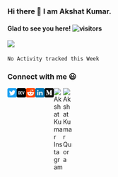 ### Hi there 👋 I am Akshat Kumar.

#### Glad to see you here! ![visitors](https://visitor-badge.glitch.me/badge?page_id=akshat-52.akshat-52)

<img height="180em" src="https://github-readme-stats.vercel.app/api?username=akshat-52&show_icons=true&hide_border=true&&count_private=true&include_all_commits=true" />

<!--START_SECTION:waka-->
```text
No Activity tracked this Week
```
<!--END_SECTION:waka-->

### Connect with me :smiley:
<a href="https://twitter.com/im_akkey">
  <img align="left" alt="Akshat Kumar Twitter" width="21px" src="https://raw.githubusercontent.com/edent/SuperTinyIcons/099dc12b59179d07d534069bc8551718f786d91a/images/svg/twitter.svg" />
</a>
<a href="#">
  <img align="left" alt="Akshat Kumar DEV" width="21px" src="https://raw.githubusercontent.com/edent/SuperTinyIcons/099dc12b59179d07d534069bc8551718f786d91a/images/svg/dev_to.svg" />
</a>
<a href="https://www.reddit.com/user/cinofilista/">
  <img align="left" alt="Akshat Kumar Reddit" width="21px" src="https://raw.githubusercontent.com/edent/SuperTinyIcons/099dc12b59179d07d534069bc8551718f786d91a/images/svg/reddit.svg" />
</a>
<a href="https://www.linkedin.com/in/akshat-kumar-3221ab203/">
  <img align="left" alt="Akshat Kumar Linkedin" width="21px" src="https://raw.githubusercontent.com/edent/SuperTinyIcons/099dc12b59179d07d534069bc8551718f786d91a/images/svg/linkedin.svg" />
</a>
<a href="#">
  <img align="left" alt="Akshat Kumar Medium" width="21px" src="https://raw.githubusercontent.com/edent/SuperTinyIcons/099dc12b59179d07d534069bc8551718f786d91a/images/svg/medium.svg" />
</a>
<a href="https://www.instagram.com/im_akkey/">
  <img align="left" alt="Akshat Kumar Instagram" width="21px" src="https://www.flaticon.com/free-icon/instagram_1409946?term=instagram&page=1&position=17&page=1&position=17&related_id=1409946&origin=search" />
<a href="#">
  <img align="left" alt="Akshat Kumar Quora" width="21px" src="https://raw.githubusercontent.com/FortAwesome/Font-Awesome/1147d199a35293b391152ee85e2d30988439157f/svgs/brands/quora.svg" />
</a><br/><br/>
<!-- <p align="center">
<img alt="spotify" width="235px" src="https://spotify-github-profile.vercel.app/api/view?uid=315az42hka7jwtwpck3polrmtvwa&cover_image=false" /> 
</p> -->
<br/><br/>


<!--
**akshat-52/akshat-52** is a ✨ _special_ ✨ repository because its `README.md` (this file) appears on your GitHub profile.

Here are some ideas to get you started:

- 🔭 I’m currently working on ...
- 🌱 I’m currently learning ...
- 👯 I’m looking to collaborate on ...
- 🤔 I’m looking for help with ...
- 💬 Ask me about ...
- 📫 How to reach me: ...
- 😄 Pronouns: ...
- ⚡ Fun fact: ...
-->
